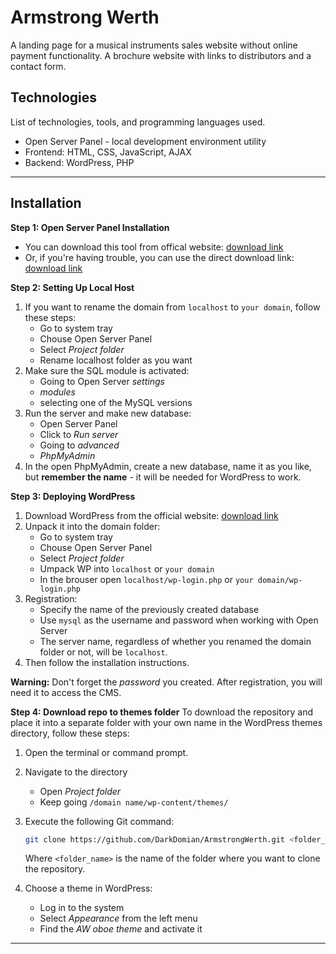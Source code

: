 # Armstrong Werth
А landing page for a musical instruments sales website without online payment functionality. A brochure website with links to distributors and a contact form.

## Technologies
List of technologies, tools, and programming languages used.
- Open Server Panel - local development environment utility
- Frontend: HTML, CSS, JavaScript, AJAX
- Backend: WordPress, PHP
***
## Installation
**Step 1: Open Server Panel Installation**
- You can download this tool from offical website: [download link](https://ospanel.io/download/)
- Or, if you're having trouble, you can use the direct download link:  [download link](https://files.ospanel.io/s/Ar5OPvicw3wUen6hhtNnLw/1711639665/open_server_panel_5_4_3_setup.exe)

**Step 2: Setting Up Local Host**
1. If you want to rename the domain from `localhost` to `your domain`, follow these steps:
   - Go to system tray
   - Chouse Open Server Panel
   - Select _Project folder_
   - Rename localhost folder as you want
2. Make sure the SQL module is activated:
   - Going to Open Server _settings_
   - _modules_
   - selecting one of the MySQL versions 
3. Run the server and make new database:
   - Open Server Panel
   - Click to _Run server_
   - Going to _advanced_ 
   - _PhpMyAdmin_
4. In the open PhpMyAdmin, create a new database, name it as you like, but **remember the name** - it will be needed for WordPress to work.

**Step 3: Deploying WordPress**
1. Download WordPress from the official website: [download link](https://wordpress.org/download/)
2. Unpack it into the domain folder:
   - Go to system tray
   - Chouse Open Server Panel
   - Select _Project folder_
   - Umpack WP into `localhost` or `your domain`
   - In the brouser open `localhost/wp-login.php` or `your domain/wp-login.php`
3. Registration:
   - Specify the name of the previously created database
   - Use `mysql` as the username and password when working with Open Server
   - The server name, regardless of whether you renamed the domain folder or not, will be `localhost`. 
4. Then follow the installation instructions.

**Warning:** Don't forget the _password_ you created. After registration, you will need it to access the CMS.

**Step 4: Download repo to themes folder**
To download the repository and place it into a separate folder with your own name in the WordPress themes directory, follow these steps:

1. Open the terminal or command prompt.
2. Navigate to the directory
   - Open _Project folder_
   - Keep going `/domain name/wp-content/themes/`
3. Execute the following Git command:

   ```bash
   git clone https://github.com/DarkDomian/ArmstrongWerth.git <folder_name>
    ```
    Where `<folder_name>` is the name of the folder where you want to clone the repository.


4. Choose a theme in WordPress:
   - Log in to the system
   - Select _Appearance_ from the left menu 
   - Find the _AW oboe theme_ and activate it

***
##